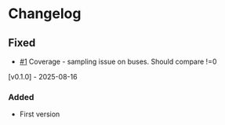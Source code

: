 # Changelog

## Fixed
- [#1](https://github.com/projectapheleia/avl-apb/issues/1) Coverage - sampling issue on buses. Should compare !=0

[v0.1.0] - 2025-08-16

### Added
- First version
